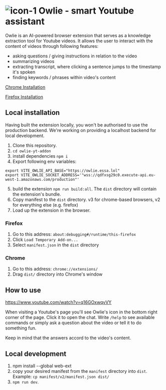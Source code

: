 # ![icon-1](https://user-images.githubusercontent.com/64603095/216782866-7c19a5bc-ade7-41ee-ab51-f8399684c8b9.png) Owlie - smart Youtube assistant



Owlie is an AI-powered browser extension that serves as a knowledge extraction tool for Youtube videos. It allows the user to interact with the content of videos through following features:
- asking questions / giving instructions in relation to the video
- summarizing videos
- extracting transcript, where clicking a sentence jumps to the timestamp it's spoken
- finding keywords / phrases within video's content

[Chrome Installation
](https://chrome.google.com/webstore/detail/owlie-youtube-assistant/bfgonahdcbgiamjgenobcjbngblgidjg)

[Firefox Installation](https://addons.mozilla.org/es/firefox/addon/owlie-youtube-assistant/)

## Local installation

Having built the extension locally, you won't be authorised to use the production backend. We're working on providing a localhost backend for local development.

1. Clone this repository.
2. `cd owlie-yt-addon`
3. install dependencies `npm i`
4. Export following env variables:

```
export VITE_OWLIE_API_BASE="https://owlie.essa.lol"
export VITE_OWLIE_SOCKET_ADDRESS='"wss://qdfxsg29c0.execute-api.eu-west-1.amazonaws.com/production"'
```

5. build the extension `npm run build:all`. The `dist` directory will contain the extension's bundle.
6. Copy manifest to the `dist` directory. v3 for chrome-based browsers, v2 for everything else (e.g. firefox)
7. Load up the extension in the browser.

### Firefox

1. Go to this address: `about:debugging#/runtime/this-firefox`
2. Click `Load Temporary Add-on...`
3. Select `manifest.json` in the `dist` directory

### Chrome

1. Go to this address: `chrome://extensions/`
2. Drag `dist/` directory into Chrome's window

## How to use

https://www.youtube.com/watch?v=q16GOxwqvVY

When visiting a Youtube's page you'll see Owlie's icon in the bottom right corner of the page. Click it to open the chat. Write `/help` to see available commands or simply ask a question about the video or tell it to do something fun.

Keep in mind that the answers accord to the video's content.

## Local development

1. npm install --global web-ext
2. copy your desired manifest from the `manifest` directory into `dist`. Example: `cp manifest/v2/manifest.json dist/`
3. `npm run dev`. 
